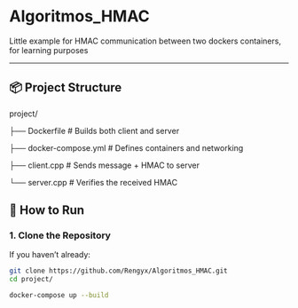 # Algoritmos_HMAC
Little example for HMAC communication between two dockers containers, for learning purposes

---
## 📦 Project Structure
project/

├── Dockerfile # Builds both client and server

├── docker-compose.yml # Defines containers and networking

├── client.cpp # Sends message + HMAC to server

└── server.cpp # Verifies the received HMAC


## 🚀 How to Run

### 1. Clone the Repository

If you haven’t already:

```bash
git clone https://github.com/Rengyx/Algoritmos_HMAC.git
cd project/
```
```bash
docker-compose up --build
```
